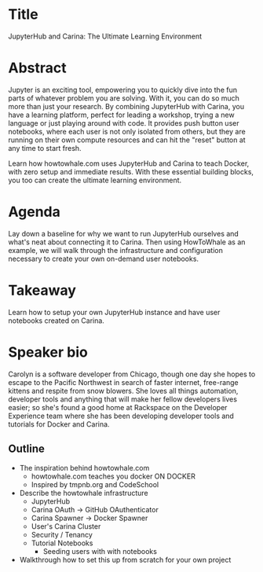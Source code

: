 # Title
JupyterHub and Carina: The Ultimate Learning Environment

# Abstract
Jupyter is an exciting tool, empowering you to quickly dive into the fun parts
of whatever problem you are solving. With it, you can do so much more than just your research.
By combining JupyterHub with Carina, you have a learning platform, perfect for leading a workshop,
trying a new language or just playing around with code. It provides push button user notebooks,
where each user is not only isolated from others, but they are running on their own compute resources
and can hit the "reset" button at any time to start fresh.

Learn how howtowhale.com uses JupyterHub and Carina to teach Docker,
with zero setup and immediate results. With these essential building blocks,
you too can create the ultimate learning environment.

# Agenda
Lay down a baseline for why we want to run JupyterHub ourselves and what's neat
about connecting it to Carina. Then using HowToWhale as an example, we will walk
through the infrastructure and configuration necessary to create your own on-demand user notebooks.

# Takeaway
Learn how to setup your own JupyterHub instance and have user notebooks created on Carina.

# Speaker bio
Carolyn is a software developer from Chicago, though one day she hopes
to escape to the Pacific Northwest in search of faster internet, free-range kittens
and respite from snow blowers. She loves all things automation, developer tools
and anything that will make her fellow developers lives easier; so she's found a good home
at Rackspace on the Developer Experience team where she has been developing
developer tools and tutorials for Docker and Carina.

## Outline
* The inspiration behind howtowhale.com
  * howtowhale.com teaches you docker ON DOCKER
  * Inspired by tmpnb.org and CodeSchool
* Describe the howtowhale infrastructure
  * JupyterHub
  * Carina OAuth -> GitHub OAuthenticator
  * Carina Spawner -> Docker Spawner
  * User's Carina Cluster
  * Security / Tenancy
  * Tutorial Notebooks
    * Seeding users with with notebooks
* Walkthrough how to set this up from scratch for your own project
